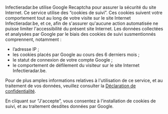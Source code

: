 Infectieradar.be utilise Google Recaptcha pour assurer la sécurité du site Internet.
Ce service utilise des “cookies de suivi”. Ces cookies suivent votre comportement tout au long de votre visite sur le site Internet Infectieradar.be, et ce, afin de s'assurer qu'aucune action automatisée ne puisse limiter l'accessibilité du présent site Internet. Les données collectées et analysées par Google par le biais des cookies de suivi susmentionnés comprennent, notamment :

* l’adresse IP ;
* les cookies placés par Google au cours des 6 derniers mois ;
* le statut de connexion de votre compte Google ;
* le comportement de défilement du visiteur sur le site Internet Infectieradar.be.

Pour de plus amples informations relatives à l'utilisation de ce service, et au traitement de vos données, veuillez consulter la [Déclaration de confidentialité](https://www.survey.infectieradar.be/privacy).

En cliquant sur “J'accepte”, vous consentez à l'installation de cookies de suivi, et au traitement desdites données par Google.
